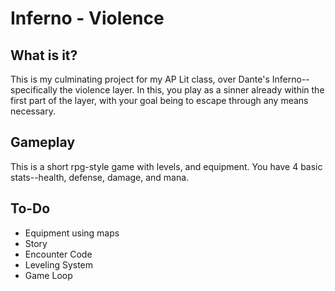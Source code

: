 # Inferno - Violence
## What is it?
This is my culminating project for my AP Lit class, over Dante's Inferno--specifically the violence layer. In this, you play as a sinner already within the first part of the layer, with your goal being to escape through any means necessary. 

## Gameplay
This is a short rpg-style game with levels, and equipment. You have 4 basic stats--health, defense, damage, and mana.

## To-Do
- Equipment using maps
- Story
- Encounter Code
- Leveling System
- Game Loop
